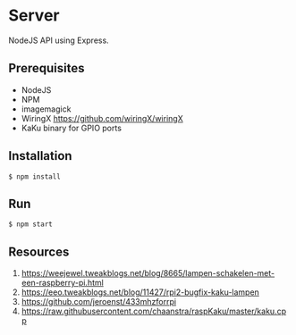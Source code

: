 # Server

NodeJS API using Express.

## Prerequisites
- NodeJS
- NPM
- imagemagick
- WiringX https://github.com/wiringX/wiringX
- KaKu binary for GPIO ports

## Installation
```
$ npm install
```

## Run
```
$ npm start
```

## Resources

1. https://weejewel.tweakblogs.net/blog/8665/lampen-schakelen-met-een-raspberry-pi.html
2. https://eeo.tweakblogs.net/blog/11427/rpi2-bugfix-kaku-lampen
3. https://github.com/jeroenst/433mhzforrpi
4. https://raw.githubusercontent.com/chaanstra/raspKaku/master/kaku.cpp

